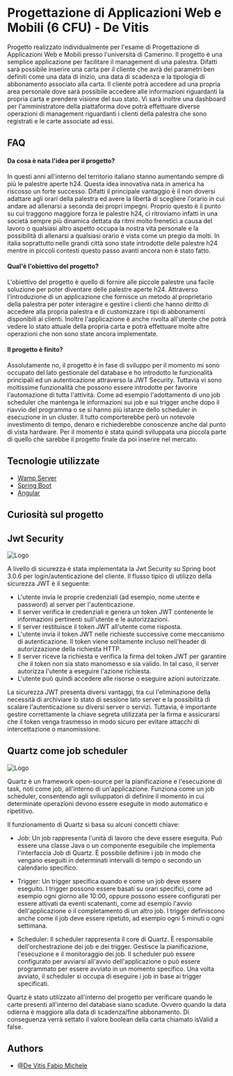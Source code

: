 
# Progettazione di Applicazioni Web e Mobili (6 CFU) - De Vitis
Progetto realizzato individualmente per l'esame di Progettazione di Applicazioni Web e Mobili presso l'università di Camerino. 
Il progetto è una semplice applicazione per facilitare il management di una palestra.
Difatti sarà possibile inserire una carta per il cliente che avrà dei parametri ben definiti come una data di inizio, una data di scadenza e la tipologia di abbonamento associato alla carta.
Il cliente potrà accedere ad una propria area personale dove sarà possibile accedere alle informazioni riguardanti la propria carta e prendere visione del suo stato.
Vi sarà inoltre una dashboard per l'amministratore della piattaforma dove potrà effettuare diverse operazioni di management riguardanti i clienti della palestra che sono registrati e le carte associate ad essi. 


## FAQ

#### Da cosa è nata l'idea per il progetto?

In questi anni all'interno del territorio italiano stanno aumentando sempre di più le palestre aperte h24. Questa idea innovativa nata in america ha riscosso un forte successo. Difatti il principale vantaggio è il non doversi adattare agli orari della palestra ed avere la libertà di scegliere l'orario in cui andare ad allenarsi a seconda dei propri impegni. Proprio questo è il punto su cui traggono maggiore forza le palestre h24, ci ritroviamo infatti in una società sempre più dinamica dettata da ritmi molto frenetici a causa del lavoro o qualsiasi altro aspetto occupa la nostra vita personale e la possibilità di allenarsi a qualsiasi orario è vista come un pregio da molti. In italia soprattutto nelle grandi città sono state introdotte delle palestre h24 mentre in piccoli contesti questo passo avanti ancora non è stato fatto.

#### Qual'è l'obiettivo del progetto?

L'obiettivo del progetto è quello di fornire alle piccole palestre una facile soluzione per poter diventare delle palestre aperte h24.
Attraverso l'introduzione di un applicazione che fornisce un metodo al proprietario della palestra per poter interagire e gestire i clienti che hanno diritto di accedere alla propria palestra e di customizzare i tipi di abbonamenti disponibili ai clienti. Inoltre l'applicazione è anche rivolta all'utente che potrà vedere lo stato attuale della propria carta e potrà effettuare molte altre operazioni che non sono state ancora implementate.

#### Il progetto è finito?

Assolutamente no, il progetto è in fase di sviluppo per il momento mi sono occupato del lato gestionale del database e ho introdotto le funzionalità principali ed un autenticazione attraverso la JWT Security. Tuttavia vi sono moltissime funzionalità che possono essere introdotte per favorire l'automazione di tutta l'attività.
Come ad esempio l'adottamento di uno job scheduler che mantenga le informazioni sui job e sui trigger anche dopo il riavvio del programma o se si hanno più istanze dello scheduler in esecuzione in un cluster.
Il tutto comporterebbe però un notevole investimento di tempo, denaro e richiederebbe conoscenze anche dal punto di vista hardware.
Per il momento è stata quindi sviluppata una piccola parte di quello che sarebbe il progetto finale da poi inserire nel mercato.


## Tecnologie utilizzate

 - [Wamp Server](https://www.wampserver.com/en/)
 - [Spring Boot](https://spring.io/projects/spring-boot)
 - [Angular](https://angular.io/)


## Curiosità sul progetto
## Jwt Security

![Logo](https://cdn.fs.teachablecdn.com/S5mcwqSCTqqyZYsvzSJn)

A livello di sicurezza è stata implementata la Jwt Security su Spring boot 3.0.6 per login/autenticazione del cliente.
Il flusso tipico di utilizzo della sicurezza JWT è il seguente:

- L'utente invia le proprie credenziali (ad esempio, nome utente e password) al server per l'autenticazione.
- Il server verifica le credenziali e genera un token JWT contenente le informazioni pertinenti sull'utente e le autorizzazioni.
- Il server restituisce il token JWT all'utente come risposta.
- L'utente invia il token JWT nelle richieste successive come meccanismo di autenticazione. Il token viene solitamente incluso nell'header di autorizzazione della richiesta HTTP.
- Il server riceve la richiesta e verifica la firma del token JWT per garantire che il token non sia stato manomesso e sia valido. In tal caso, il server autorizza l'utente a eseguire l'azione richiesta.
- L'utente può quindi accedere alle risorse o eseguire azioni autorizzate.


La sicurezza JWT presenta diversi vantaggi, tra cui l'eliminazione della necessità di archiviare lo stato di sessione lato server e la possibilità di scalare l'autenticazione su diversi server o servizi. Tuttavia, è importante gestire correttamente la chiave segreta utilizzata per la firma e assicurarsi che il token venga trasmesso in modo sicuro per evitare attacchi di intercettazione o manomissione.

## Quartz come job scheduler

![Logo](https://examples.javacodegeeks.com/wp-content/uploads/2019/05/quartz-architecture.jpg)

Quartz è un framework open-source per la pianificazione e l'esecuzione di task, noti come job, all'interno di un'applicazione. Funziona come un job scheduler, consentendo agli sviluppatori di definire il momento in cui determinate operazioni devono essere eseguite in modo automatico e ripetitivo.

Il funzionamento di Quartz si basa su alcuni concetti chiave:

- Job: Un job rappresenta l'unità di lavoro che deve essere eseguita. Può essere una classe Java o un componente eseguibile che implementa l'interfaccia Job di Quartz. È possibile definire i job in modo che vengano eseguiti in determinati intervalli di tempo o secondo un calendario specifico.

- Trigger: Un trigger specifica quando e come un job deve essere eseguito. I trigger possono essere basati su orari specifici, come ad esempio ogni giorno alle 10:00, oppure possono essere configurati per essere attivati da eventi scatenanti, come ad esempio l'avvio dell'applicazione o il completamento di un altro job. I trigger definiscono anche come il job deve essere ripetuto, ad esempio ogni 5 minuti o ogni settimana.

- Scheduler: Il scheduler rappresenta il core di Quartz. È responsabile dell'orchestrazione dei job e dei trigger. Gestisce la pianificazione, l'esecuzione e il monitoraggio dei job. Il scheduler può essere configurato per avviarsi all'avvio dell'applicazione o può essere programmato per essere avviato in un momento specifico. Una volta avviato, il scheduler si occupa di eseguire i job in base ai trigger specificati.

Quartz è stato utilizzato all'interno del progetto per verificare quando le carte presenti all'interno del database siano scadute. Ovvero quando la data odierna è maggiore alla data di scadenza/fine abbonamento. Di conseguenza verrà settato il valore boolean della carta chiamato isValid a false.
## Authors

- [@De Vitis Fabio Michele](https://github.com/FabioDevIsTyping)


